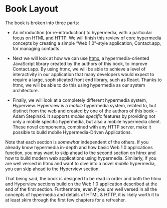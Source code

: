 # Book Layout

The book is broken into three parts:

*   An introduction (or re-introduction) to hypermedia, with a particular focus on HTML and HTTP. We will finish this review of core hypermedia concepts by creating a simple “Web 1.0“-style application, Contact.app, for managing contacts.
    
*   Next we will look at how we can use [htmx](https://htmx.org), a hypermedia-oriented JavaScript library created by the authors of this book, to improve Contact.app. By using htmx, we will be able to achieve a level of interactivity in our application that many developers would expect to require a large, sophisticated front end library, such as React. Thanks to htmx, we will be able to do this using hypermedia as our system architecture.
    
*   Finally, we will look at a completely different hypermedia system, Hyperview. Hyperview is a _mobile_ hypermedia system, related to, but distinct from the web and created by one of the authors of this book – Adam Stepinski. It supports _mobile specific_ features by providing not only a mobile specific hypermedia, but also a mobile hypermedia client. These novel components, combined with any HTTP server, make it possible to build mobile Hypermedia-Driven Applications.
    

Note that each section is _somewhat_ independent of the others. If you already know hypermedia in-depth and how basic Web 1.0 applications function, you may want to skip ahead to the second section on htmx and how to build modern web applications using hypermedia. Similarly, if you are well versed in htmx and want to dive into a novel _mobile_ hypermedia, you can skip ahead to the Hyperview section.

That being said, the book is designed to be read in order and both the htmx and Hyperview sections build on the Web 1.0 application described at the end of the first section. Furthermore, even if you _are_ well versed in all the concepts of hypermedia and details of HTML & HTTP, it is likely worth it to at least skim through the first few chapters for a refresher.